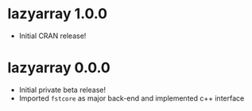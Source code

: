 lazyarray 1.0.0
=======

* Initial CRAN release!

lazyarray 0.0.0
=======

* Initial private beta release!
* Imported `fstcore` as major back-end and implemented c++ interface
